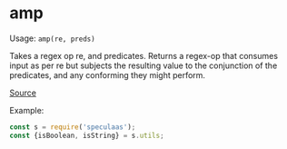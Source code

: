 amp
=====

Usage: ```amp(re, preds)```

Takes a regex op re, and predicates. Returns a regex-op that consumes
input as per re but subjects the resulting value to the
conjunction of the predicates, and any conforming they might perform.

[Source](https://github.com/mrijk/speculaas/blob/master/lib/amp.js)

Example:

```js
const s = require('speculaas');
const {isBoolean, isString} = s.utils;
```
